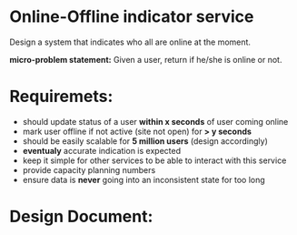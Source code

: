 # Online-Offline indicator service

Design a system that indicates who all are online at the moment.

**micro-problem statement:** Given a user, return if he/she is online or not.

# Requiremets:
- should update status of a user **within x seconds** of user coming online
- mark user offline if not active (site not open) for **> y seconds**
- should be easily scalable for **5 million users** (design accordingly)
- **eventualy** accurate indication is expected
- keep it simple for other services to be able to interact with this service
- provide capacity planning numbers
- ensure data is **never** going into an inconsistent state for too long

# Design Document:
